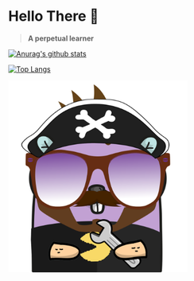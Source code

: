 # Hello There :wave:

>
> __A perpetual learner__
>

[![Anurag's github stats](https://github-readme-stats.vercel.app/api?username=CalvoM&show_icons=true&theme=jolly&count_private=true)](https://github.com/anuraghazra/github-readme-stats)

[![Top Langs](https://github-readme-stats.vercel.app/api/top-langs/?username=CalvoM&layout=compact&langs_count=7&theme=jolly)](https://github.com/anuraghazra/github-readme-stats)

<img src="https://github.com/CalvoM/CalvoM/blob/master/8f8f603c310185020836b3b7f202f7bd17de3390.png"  width="360" title="When bored I gopherize" >
